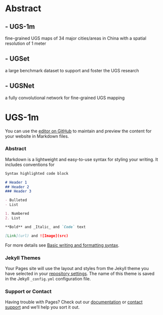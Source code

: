 # Abstract
## - UGS-1m
fine-grained UGS maps of 34 major cities/areas in China with a spatial resolution of 1 meter

## - UGSet
a large benchmark dataset to support and foster the UGS research

## - UGSNet
a fully convolutional network for fine-grained UGS mapping

# UGS-1m

You can use the [editor on GitHub](https://github.com/liumency/UGS-1m/edit/gh-pages/index.md) to maintain and preview the content for your website in Markdown files.

### Abstract

Markdown is a lightweight and easy-to-use syntax for styling your writing. It includes conventions for

```markdown
Syntax highlighted code block

# Header 1
## Header 2
### Header 3

- Bulleted
- List

1. Numbered
2. List

**Bold** and _Italic_ and `Code` text

[Link](url) and ![Image](src)
```

For more details see [Basic writing and formatting syntax](https://docs.github.com/en/github/writing-on-github/getting-started-with-writing-and-formatting-on-github/basic-writing-and-formatting-syntax).

### Jekyll Themes

Your Pages site will use the layout and styles from the Jekyll theme you have selected in your [repository settings](https://github.com/liumency/UGS-1m/settings/pages). The name of this theme is saved in the Jekyll `_config.yml` configuration file.

### Support or Contact

Having trouble with Pages? Check out our [documentation](https://docs.github.com/categories/github-pages-basics/) or [contact support](https://support.github.com/contact) and we’ll help you sort it out.

